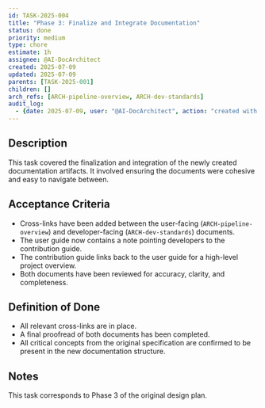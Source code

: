 ```yaml
---
id: TASK-2025-004
title: "Phase 3: Finalize and Integrate Documentation"
status: done
priority: medium
type: chore
estimate: 1h
assignee: @AI-DocArchitect
created: 2025-07-09
updated: 2025-07-09
parents: [TASK-2025-001]
children: []
arch_refs: [ARCH-pipeline-overview, ARCH-dev-standards]
audit_log:
  - {date: 2025-07-09, user: "@AI-DocArchitect", action: "created with status done"}
---
```

## Description
This task covered the finalization and integration of the newly created documentation artifacts. It involved ensuring the documents were cohesive and easy to navigate between.

## Acceptance Criteria
- Cross-links have been added between the user-facing (`ARCH-pipeline-overview`) and developer-facing (`ARCH-dev-standards`) documents.
- The user guide now contains a note pointing developers to the contribution guide.
- The contribution guide links back to the user guide for a high-level project overview.
- Both documents have been reviewed for accuracy, clarity, and completeness.

## Definition of Done
- All relevant cross-links are in place.
- A final proofread of both documents has been completed.
- All critical concepts from the original specification are confirmed to be present in the new documentation structure.

## Notes
This task corresponds to Phase 3 of the original design plan. 